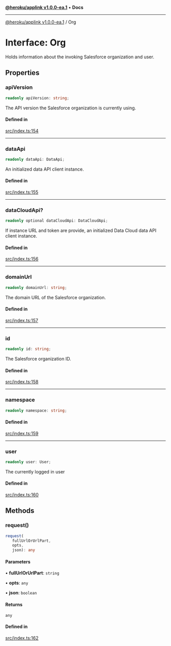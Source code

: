 [**@heroku/applink v1.0.0-ea.1**](../README.md) • **Docs**

***

[@heroku/applink v1.0.0-ea.1](../README.md) / Org

# Interface: Org

Holds information about the invoking Salesforce organization and user.

## Properties

### apiVersion

```ts
readonly apiVersion: string;
```

The API version the Salesforce organization is currently using.

#### Defined in

[src/index.ts:154](https://github.com/heroku/heroku-applink-nodejs/blob/2642d389dda315880ee5a3612d84ccbd71f43b77/src/index.ts#L154)

***

### dataApi

```ts
readonly dataApi: DataApi;
```

An initialized data API client instance.

#### Defined in

[src/index.ts:155](https://github.com/heroku/heroku-applink-nodejs/blob/2642d389dda315880ee5a3612d84ccbd71f43b77/src/index.ts#L155)

***

### dataCloudApi?

```ts
readonly optional dataCloudApi: DataCloudApi;
```

If instance URL and token are provide, an initialized Data Cloud data API client instance.

#### Defined in

[src/index.ts:156](https://github.com/heroku/heroku-applink-nodejs/blob/2642d389dda315880ee5a3612d84ccbd71f43b77/src/index.ts#L156)

***

### domainUrl

```ts
readonly domainUrl: string;
```

The domain URL of the Salesforce organization.

#### Defined in

[src/index.ts:157](https://github.com/heroku/heroku-applink-nodejs/blob/2642d389dda315880ee5a3612d84ccbd71f43b77/src/index.ts#L157)

***

### id

```ts
readonly id: string;
```

The Salesforce organization ID.

#### Defined in

[src/index.ts:158](https://github.com/heroku/heroku-applink-nodejs/blob/2642d389dda315880ee5a3612d84ccbd71f43b77/src/index.ts#L158)

***

### namespace

```ts
readonly namespace: string;
```

#### Defined in

[src/index.ts:159](https://github.com/heroku/heroku-applink-nodejs/blob/2642d389dda315880ee5a3612d84ccbd71f43b77/src/index.ts#L159)

***

### user

```ts
readonly user: User;
```

The currently logged in user

#### Defined in

[src/index.ts:160](https://github.com/heroku/heroku-applink-nodejs/blob/2642d389dda315880ee5a3612d84ccbd71f43b77/src/index.ts#L160)

## Methods

### request()

```ts
request(
   fullUrlOrUrlPart, 
   opts, 
   json): any
```

#### Parameters

• **fullUrlOrUrlPart**: `string`

• **opts**: `any`

• **json**: `boolean`

#### Returns

`any`

#### Defined in

[src/index.ts:162](https://github.com/heroku/heroku-applink-nodejs/blob/2642d389dda315880ee5a3612d84ccbd71f43b77/src/index.ts#L162)
